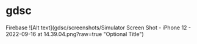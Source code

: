 # gdsc
 Firebase
 ![Alt text](gdsc/screenshots/Simulator Screen Shot - iPhone 12 - 2022-09-16 at 14.39.04.png?raw=true "Optional Title")
